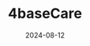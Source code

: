 ---  
layout: startup_page  
title: "4baseCare"  
id: "4basecare.com"  
permalink: "/4basecare4basecare.com08122024/"  
website: "https://4basecare.com/"  
funding_round: "Series A"  
funding_amount: "$6M"  
investors: "Yali Capital"  
about: "4baseCare is a precision oncology solutions provider utilizing advanced genomics and digital health technology to address the genomic data gap in cancer care. They offer solutions impacting over 10,000 patients, focusing on personalized cancer treatment recommendations through data-driven insights and advanced data analytics. The company aims to make personalized cancer care accessible to millions."  
markets: "Genomics, Oncology, Healthtech, Biotechnology, Medical, Cancer Care, Digital Health, Genetic Testing, Hereditary Cancer Testing, Precision Medicine, Somatic Cancer Testing, Comprehensive Genomic Profiling, and Cancer Risk Assessment"  
hq: "Bengaluru East, Karnataka, India"  
founded_year: "2018"  
linkedin: "https://www.linkedin.com/company/4basecare"  
twitter: "https://twitter.com/4basecare"  
instagram: ""  
facebook: "https://www.facebook.com/4basecare"  
crunchbase: "https://www.crunchbase.com/organization/4basecare"  
pitchbook: "https://pitchbook.com/profiles/company/435956-41"  

date_display: "12-Aug-2024"  
date: "2024-08-12"

# SEO Optimization  
meta_title: "4baseCare - Series A Funding ($6M)"  
meta_description: "4baseCare, 4baseCare is a precision oncology solutions provider utilizing advanced genomics and digital health technology to address the genomic data gap in canc..."  
meta_keywords: "4baseCare, Genomics, Oncology, Healthtech, Biotechnology, Medical, Cancer Care, Digital Health, Genetic Testing, Hereditary Cancer Testing, Precision Medicine, Somatic Cancer Testing, Comprehensive Genomic Profiling, and Cancer Risk Assessment, Series A funding"  
canonical_url: "https://startup.projectstartups.com/4basecare4basecare.com08122024/"  
---
